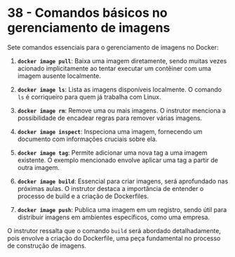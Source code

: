 # 38 - Comandos básicos no gerenciamento de imagens

Sete comandos essenciais para o gerenciamento de imagens no Docker:

1. **`docker image pull`**: Baixa uma imagem diretamente, sendo muitas vezes acionado implicitamente ao tentar executar um contêiner com uma imagem ausente localmente.

2. **`docker image ls`**: Lista as imagens disponíveis localmente. O comando `ls` é corriqueiro para quem já trabalha com Linux.

3. **`docker image rm`**: Remove uma ou mais imagens. O instrutor menciona a possibilidade de encadear regras para remover várias imagens.

4. **`docker image inspect`**: Inspeciona uma imagem, fornecendo um documento com informações cruciais sobre ela.

5. **`docker image tag`**: Permite adicionar uma nova tag a uma imagem existente. O exemplo mencionado envolve aplicar uma tag a partir de outra imagem.

6. **`docker image build`**: Essencial para criar imagens, será aprofundado nas próximas aulas. O instrutor destaca a importância de entender o processo de build e a criação de Dockerfiles.

7. **`docker image push`**: Publica uma imagem em um registro, sendo útil para distribuir imagens em ambientes específicos, como uma empresa.

O instrutor ressalta que o comando `build` será abordado detalhadamente, pois envolve a criação do Dockerfile, uma peça fundamental no processo de construção de imagens.
